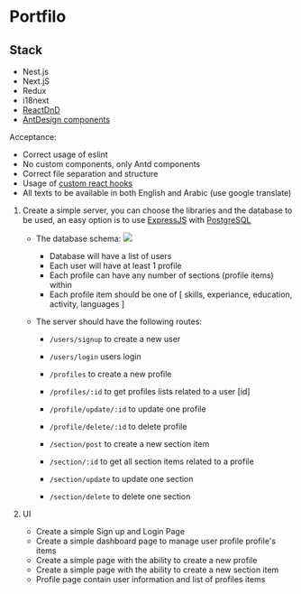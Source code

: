 # Portfilo

## Stack
- Nest.js
- Next.jS
- Redux
- i18next
- [ReactDnD](https://react-dnd.github.io/react-dnd/about)
- [AntDesign components](https://ant.design/)


Acceptance:
- Correct usage of eslint
- No custom components, only Antd components
- Correct file separation and structure
- Usage of [custom react hooks](https://reactjs.org/docs/hooks-custom.html)
- All texts to be available in both English and Arabic (use google translate)

1. Create a simple server, you can choose the libraries and the database to be used, an easy option is to use [ExpressJS](https://expressjs.com/) with [PostgreSQL](https://node-postgres.com/)
    - The database schema:
  ![](https://i.imgur.com/FhaNUpE.png)


            
        - Database will have a list of users
        - Each user will have at least 1 profile
        - Each profile can have any number of sections (profile items) within
        - Each profile item should be one of [ skills, experiance, education, activity, languages ]
    

    - The server should have the following routes:
        - `/users/signup` to create a new user
        - `/users/login` users login 

        - `/profiles` to create a new profile
        - `/profiles/:id` to get profiles lists related to a user [id]
        - `/profile/update/:id` to update one profile
        - `/profile/delete/:id` to delete profile
        - `/section/post` to create a new section item
        - `/section/:id` to get all section items related to a profile 
        - `/section/update` to update one section
        - `/section/delete` to delete one section


        
2. UI
    - Create a simple Sign up and Login Page 
    - Create a simple dashboard page to manage user profile profile's items 
    - Create a simple page with the ability to create a new profile
    - Create a simple page with the ability to create a new section item
    - Profile page contain user information and list of profiles items
    
